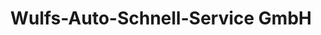 ---
title: "Wulfs-Auto-Schnell-Service GmbH"
url: /espelkamp/wulfs-auto-schnell-service-gmbh/
shop: Autowerkstatt
---